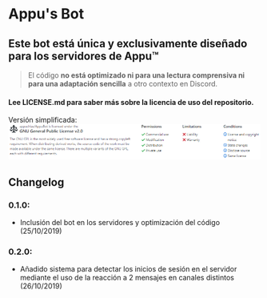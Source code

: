 # Appu's Bot
## Este bot está única y exclusivamente diseñado para los servidores de Appu™

>El código **no está optimizado ni para una lectura comprensiva ni para una adaptación sencilla** a otro contexto en Discord.

#### Lee LICENSE.md para saber más sobre la licencia de uso del repositorio.
Versión simplificada:
![alt text](https://github.com/appuchias/AppuBot/blob/master/AppuBot_license.png)

## Changelog
### 0.1.0:
 - Inclusión del bot en los servidores y optimización del código
(25/10/2019)
### 0.2.0:
 - Añadido sistema para detectar los inicios de sesión en el servidor mediante el uso de la reacción a 2 mensajes en canales distintos
(26/10/2019)

